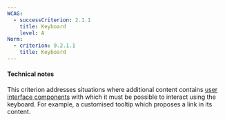 ```yaml
---
WCAG:
  - successCriterion: 2.1.1
    title: Keyboard
    level: A
Norm:
  - criterion: 9.2.1.1
    title: Keyboard
---
```


#### Technical notes

This criterion addresses situations where additional content contains [user interface components](#composant-d-interface) with which it must be possible to interact using the keyboard. For example, a customised tooltip which proposes a link in its content.
